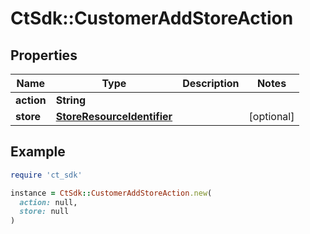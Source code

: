 # CtSdk::CustomerAddStoreAction

## Properties

| Name | Type | Description | Notes |
| ---- | ---- | ----------- | ----- |
| **action** | **String** |  |  |
| **store** | [**StoreResourceIdentifier**](StoreResourceIdentifier.md) |  | [optional] |

## Example

```ruby
require 'ct_sdk'

instance = CtSdk::CustomerAddStoreAction.new(
  action: null,
  store: null
)
```

